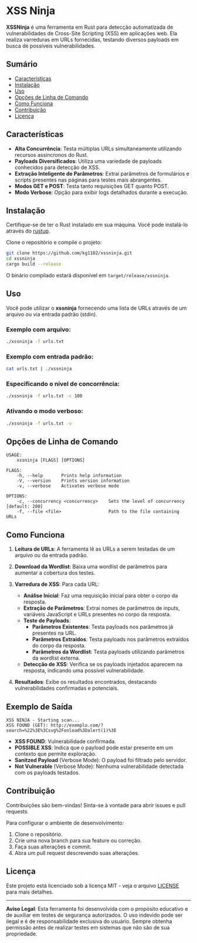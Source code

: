 # XSS Ninja

**XSSNinja** é uma ferramenta em Rust para detecção automatizada de vulnerabilidades de Cross-Site Scripting (XSS) em aplicações web. Ela realiza varreduras em URLs fornecidas, testando diversos payloads em busca de possíveis vulnerabilidades.

## Sumário

- [Características](#características)
- [Instalação](#instalação)
- [Uso](#uso)
- [Opções de Linha de Comando](#opções-de-linha-de-comando)
- [Como Funciona](#como-funciona)
- [Contribuição](#contribuição)
- [Licença](#licença)

## Características

- **Alta Concurrência**: Testa múltiplas URLs simultaneamente utilizando recursos assíncronos do Rust.
- **Payloads Diversificados**: Utiliza uma variedade de payloads conhecidos para detecção de XSS.
- **Extração Inteligente de Parâmetros**: Extrai parâmetros de formulários e scripts presentes nas páginas para testes mais abrangentes.
- **Modos GET e POST**: Testa tanto requisições GET quanto POST.
- **Modo Verbose**: Opção para exibir logs detalhados durante a execução.

## Instalação

Certifique-se de ter o Rust instalado em sua máquina. Você pode instalá-lo através do [rustup](https://rustup.rs/).

Clone o repositório e compile o projeto:

```bash
git clone https://github.com/kg1102/xssninja.git
cd xssninja
cargo build --release
```

O binário compilado estará disponível em `target/release/xssninja`.

## Uso

Você pode utilizar o **xssninja** fornecendo uma lista de URLs através de um arquivo ou via entrada padrão (stdin).

### Exemplo com arquivo:

```bash
./xssninja -f urls.txt
```

### Exemplo com entrada padrão:

```bash
cat urls.txt | ./xssninja
```

### Especificando o nível de concorrência:

```bash
./xssninja -f urls.txt -c 100
```

### Ativando o modo verboso:

```bash
./xssninja -f urls.txt -v
```

## Opções de Linha de Comando

```
USAGE:
    xssninja [FLAGS] [OPTIONS]

FLAGS:
    -h, --help       Prints help information
    -V, --version    Prints version information
    -v, --verbose    Activates verbose mode

OPTIONS:
    -c, --concurrency <concurrency>    Sets the level of concurrency [default: 200]
    -f, --file <file>                  Path to the file containing URLs
```

## Como Funciona

1. **Leitura de URLs**: A ferramenta lê as URLs a serem testadas de um arquivo ou da entrada padrão.

2. **Download da Wordlist**: Baixa uma wordlist de parâmetros para aumentar a cobertura dos testes.

3. **Varredura de XSS**: Para cada URL:
   - **Análise Inicial**: Faz uma requisição inicial para obter o corpo da resposta.
   - **Extração de Parâmetros**: Extrai nomes de parâmetros de inputs, variáveis JavaScript e URLs presentes no corpo da resposta.
   - **Teste de Payloads**:
     - **Parâmetros Existentes**: Testa payloads nos parâmetros já presentes na URL.
     - **Parâmetros Extraídos**: Testa payloads nos parâmetros extraídos do corpo da resposta.
     - **Parâmetros da Wordlist**: Testa payloads utilizando parâmetros da wordlist externa.
   - **Detecção de XSS**: Verifica se os payloads injetados aparecem na resposta, indicando uma possível vulnerabilidade.

4. **Resultados**: Exibe os resultados encontrados, destacando vulnerabilidades confirmadas e potenciais.

## Exemplo de Saída

```
XSS NINJA - Starting scan...
XSS FOUND (GET): http://exemplo.com/?search=%22%3E%3Csvg%2Fonload%3Dalert(1)%3E
```

- **XSS FOUND**: Vulnerabilidade confirmada.
- **POSSIBLE XSS**: Indica que o payload pode estar presente em um contexto que permite exploração.
- **Sanitzed Payload** (Verbose Mode): O payload foi filtrado pelo servidor.
- **Not Vulnerable** (Verbose Mode): Nenhuma vulnerabilidade detectada com os payloads testados.

## Contribuição

Contribuições são bem-vindas! Sinta-se à vontade para abrir issues e pull requests.

Para configurar o ambiente de desenvolvimento:

1. Clone o repositório.
2. Crie uma nova branch para sua feature ou correção.
3. Faça suas alterações e commit.
4. Abra um pull request descrevendo suas alterações.

## Licença

Este projeto está licenciado sob a licença MIT - veja o arquivo [LICENSE](https://github.com/kg1102/xssninja/blob/master/LICENSE) para mais detalhes.

---

**Aviso Legal**: Esta ferramenta foi desenvolvida com o propósito educativo e de auxiliar em testes de segurança autorizados. O uso indevido pode ser ilegal e é de responsabilidade exclusiva do usuário. Sempre obtenha permissão antes de realizar testes em sistemas que não são de sua propriedade.
